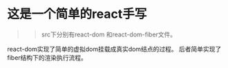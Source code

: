 # 这是一个简单的react手写

>> src下分别有react-dom 和react-dom-fiber文件。

react-dom实现了简单的虚拟dom挂载成真实dom结点的过程。
后者简单实现了fiber结构下的渲染执行流程。
